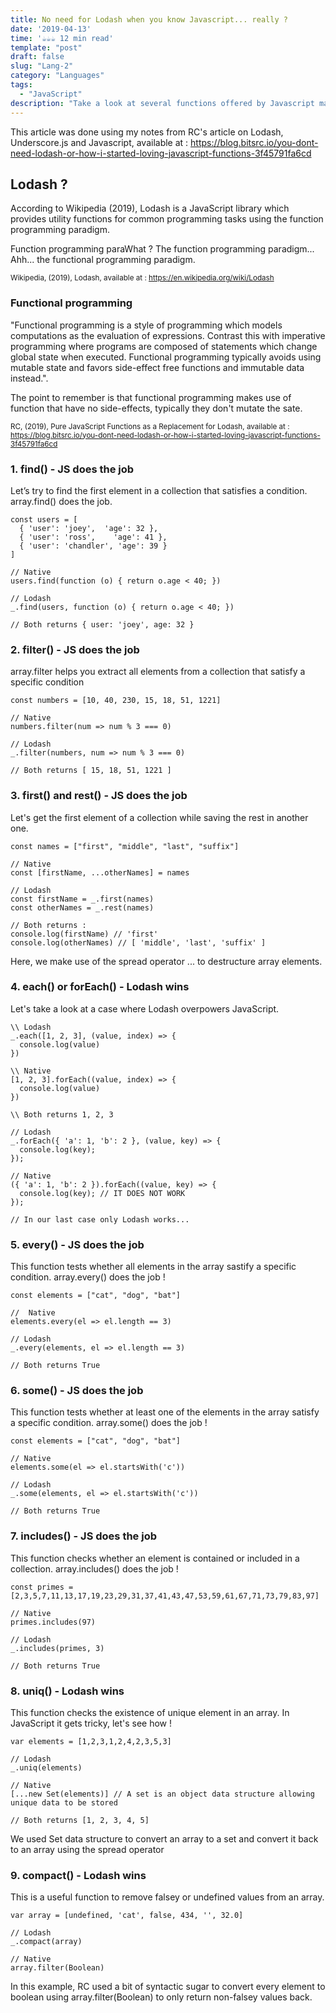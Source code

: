 ```yaml
---
title: No need for Lodash when you know Javascript... really ?
date: '2019-04-13'
time: '☕️☕️☕️ 12 min read'
template: "post"
draft: false
slug: "Lang-2"
category: "Languages"
tags:
  - "JavaScript"
description: "Take a look at several functions offered by Javascript making Lodash a bit more useless everyday. Still Lodash saves the day !."
---
```


This article was done using my notes from RC's article on Lodash, Underscore.js and Javascript, available at : https://blog.bitsrc.io/you-dont-need-lodash-or-how-i-started-loving-javascript-functions-3f45791fa6cd

## Lodash ?

According to Wikipedia (2019), Lodash is a JavaScript library which provides utility functions for common programming tasks using the function programming paradigm.

Function programming paraWhat ? The function programming paradigm... Ahh... the functional programming paradigm.

<sub>Wikipedia, (2019), Lodash, available at : https://en.wikipedia.org/wiki/Lodash</sub>

### Functional programming

"Functional programming is a style of programming which models computations as the evaluation of expressions. Contrast this with imperative programming where programs are composed of statements which change global state when executed. Functional programming typically avoids using mutable state and favors side-effect free functions and immutable data instead.".

The point to remember is that functional programming makes use of function that have no side-effects, typically they don't mutate the sate.

<sub>RC, (2019), Pure JavaScript Functions as a Replacement for Lodash, available at : https://blog.bitsrc.io/you-dont-need-lodash-or-how-i-started-loving-javascript-functions-3f45791fa6cd</sub>

### 1. find() - JS does the job

Let’s try to find the first element in a collection that satisfies a condition. array.find() does the job.

```
const users = [
  { 'user': 'joey',  'age': 32 },
  { 'user': 'ross',    'age': 41 },
  { 'user': 'chandler', 'age': 39 }
]

// Native
users.find(function (o) { return o.age < 40; })

// Lodash
_.find(users, function (o) { return o.age < 40; })

// Both returns { user: 'joey', age: 32 }
```

### 2. filter() - JS does the job

array.filter helps you extract all elements from a collection that satisfy a specific condition

```
const numbers = [10, 40, 230, 15, 18, 51, 1221]

// Native
numbers.filter(num => num % 3 === 0)

// Lodash
_.filter(numbers, num => num % 3 === 0)

// Both returns [ 15, 18, 51, 1221 ]
```

### 3. first() and rest() - JS does the job

Let's get the first element of a collection while saving the rest in another one.

```
const names = ["first", "middle", "last", "suffix"]

// Native
const [firstName, ...otherNames] = names

// Lodash
const firstName = _.first(names)
const otherNames = _.rest(names)

// Both returns :
console.log(firstName) // 'first'
console.log(otherNames) // [ 'middle', 'last', 'suffix' ]
```

Here, we make use of the spread operator ... to destructure array elements.

### 4. each() or forEach() - Lodash wins

Let's take a look at a case where Lodash overpowers JavaScript.

```
\\ Lodash
_.each([1, 2, 3], (value, index) => {
  console.log(value)
})

\\ Native
[1, 2, 3].forEach((value, index) => {
  console.log(value)
})

\\ Both returns 1, 2, 3

// Lodash
_.forEach({ 'a': 1, 'b': 2 }, (value, key) => {
  console.log(key);
});

// Native
({ 'a': 1, 'b': 2 }).forEach((value, key) => {
  console.log(key); // IT DOES NOT WORK
});

// In our last case only Lodash works...
```

### 5. every() - JS does the job

This function tests whether all elements in the array sastify a specific condition. array.every() does the job !

```
const elements = ["cat", "dog", "bat"]

//  Native
elements.every(el => el.length == 3)

// Lodash
_.every(elements, el => el.length == 3)

// Both returns True
```

### 6. some() - JS does the job

This function tests whether at least one of the elements in the array satisfy a specific condition. array.some() does the job !

```
const elements = ["cat", "dog", "bat"]

// Native
elements.some(el => el.startsWith('c'))

// Lodash
_.some(elements, el => el.startsWith('c'))

// Both returns True
```

### 7. includes() - JS does the job

This function checks whether an element is contained or included in a collection. array.includes() does the job !

```
const primes = [2,3,5,7,11,13,17,19,23,29,31,37,41,43,47,53,59,61,67,71,73,79,83,97]

// Native
primes.includes(97)

// Lodash
_.includes(primes, 3)

// Both returns True
```

### 8. uniq() - Lodash wins

This function checks the existence of unique element in an array. In JavaScript it gets tricky, let's see how !

```
var elements = [1,2,3,1,2,4,2,3,5,3]

// Lodash
_.uniq(elements)

// Native
[...new Set(elements)] // A set is an object data structure allowing unique data to be stored

// Both returns [1, 2, 3, 4, 5]
```

We used Set data structure to convert an array to a set and convert it back to an array using the spread operator

### 9. compact() - Lodash wins

This is a useful function to remove falsey or undefined values from an array.

```
var array = [undefined, 'cat', false, 434, '', 32.0]

// Lodash
_.compact(array)

// Native
array.filter(Boolean)
```

In this example, RC used a bit of syntactic sugar to convert every element to boolean using array.filter(Boolean) to only return non-falsey values back.
